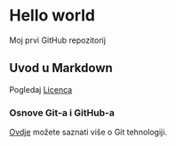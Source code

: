 # Hello world
Moj prvi GitHub repozitorij

## Uvod u Markdown
Pogledaj [Licenca](LICENSE)

### Osnove Git-a i GitHub-a
[Ovdje](https://merlin.srce.hr) možete saznati više o Git tehnologiji.
